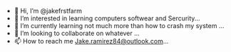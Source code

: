 - 👋 Hi, I’m @jakefrstfarm
- 👀 I’m interested in learning computers softwear and Sercurity...
- 🌱 I’m currently learning not much more than how to crash my system ...
- 💞️ I’m looking to collaborate on whatever ...
- 📫 How to reach me Jake.ramirez84@outlook.com...

<!---
jakefrstfarm/jakefrstfarm is a ✨ special ✨ repository because its `README.md` (this file) appears on your GitHub profile.
You can click the Preview link to take a look at your changes.
--->
